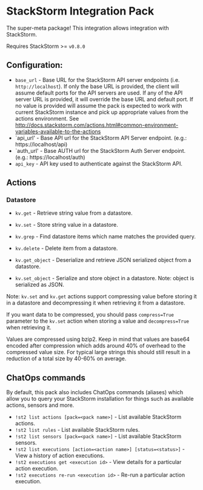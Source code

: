 # StackStorm Integration Pack

The super-meta package! This integration allows integration with StackStorm.

Requires StackStorm >= `v0.8.0`

## Configuration:

* `base_url` - Base URL for the StackStorm API server endpoints (i.e.
  ``http://localhost``). If only the base URL is provided, the client will
  assume default ports for the API servers are used. If any of the API server
  URL is provided, it will override the base URL and default port. If no value
  is provided will assume the pack is expected to work with current StackStorm
  instance and pick up appropriate values from the actions environment. See
  http://docs.stackstorm.com/actions.html#common-environment-variables-available-to-the-actions
* `api_url' - Base API url for the StackStorm API Server endpoint. (e.g.: https://localhost/api)
* `auth_url' - Base AUTH url for the StackStorm Auth Server endpoint. (e.g.: https://localhost/auth)
* `api_key` - API key used to authenticate against the StackStorm API.

## Actions

### Datastore

* ``kv.get`` - Retrieve string value from a datastore.
* ``kv.set`` - Store string value in a datastore.
* ``kv.grep`` - Find datastore items which name matches the provided query.
* ``kv.delete`` - Delete item from a datastore.

* ``kv.get_object`` - Deserialize and retrieve JSON serialized object from a
  datastore.
* ``kv.set_object`` - Serialize and store object in a datastore. Note: object
  is serialized as JSON.

Note: ``kv.set`` and ``kv.get`` actions support compressing value before
storing it in a datastore and decompressing it when retrieving it from
a datastore.

If you want data to be compressed, you should pass ``compress=True``
parameter to the ``kv.set`` action when storing a value and ``decompress=True``
when retrieving it.

Values are compressed using bzip2. Keep in mind that values are base64 encoded
after compression which adds around 40% of overhead to the compressed value
size. For typical large strings this should still result in a reduction of
a total size by 40-60% on average.

## ChatOps commands

By default, this pack also includes ChatOps commands (aliases) which allow you
to query your StackStorm installation for things such as available actions,
sensors and more.

* ``!st2 list actions [pack=<pack name>]`` - List available StackStorm actions.
* ``!st2 list rules`` - List available StackStorm rules.
* ``!st2 list sensors [pack=<pack name>]`` - List available StackStorm sensors.
* ``!st2 list executions [action=<action name>] [status=<status>]`` - View a
  history of action executions.
* ``!st2 executions get <execution id>`` - View details for a particular
  action execution.
* ``!st2 executions re-run <execution id>`` - Re-run a particular action
  execution.
